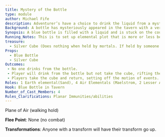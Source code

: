 ```yaml
---
title: Mystery of the Bottle
type: module
author: Michael Fife
description: Adventurer’s have a choice to drink the liquid from a mysterious blue bottle.
Background: A bottle has mysteriously appeared in the tavern with a very ominous sign attached to it “Do **NOT** Drink.” This bottle is magical in nature and seems to radiate magic. Though if someone would drink this, what would happen?
Synopsis: A blue bottle is filled with a liquid and is stuck on the counter within the tavern. Once someone takes a drink of this mysterious liquid, they will fall to the ground. Out of game, they will head to the mod shack and be blindfolded and lead to an area. Once they arrive, the player will lay down once more and un-blindfolded. They will be within the plane of air, and before them will be a Silver Cube. The area seems to be a calm point within in the stormy plane and the cube seems to be what might bring the player back to the Prime Material Plane. When the player picks up the cube, they will be taken to the front of the Tavern and will Rift in holding the cube. Ten minutes after, an elemental lord of Stone will appear and speak with the player who has the cube. He will talk about the war with the plane of Air and how the cube is an Earth Artifact that was stolen and wishes to take it back to his plane of existence. After the elemental leaves, another ten minutes will pass and the players will be attacked by Air elementals and an Air Knight, demanding the cube back. If the players gave the cube back to the Earth elemental, the Air elementals will attack the players.
Running_Notes: This is to set up elemental plot that is more or less behind the scenes. Most players don’t think there is anything going on within the planes of power simply because they are not there, but this will let them know that there is indeed something going on and it seems it will spill out upon their plane of existence. Mod will either take place within one of the clearings off of one of the two trails, within the back of the NPC shack, in Mod shack, either way the player who drank from the bottle must be blindfolded and guided by someone since there is a possibility for real danger.   If someone has a transform and it goes up, they can Rift out with or without the cube if they have the ability. If they do not want to take the cube, they can just stand around for 10 minutes and will go back to where they were when drinking the liquid.
treasure: 
  - Silver Cube (Does nothing when held by mortals. If held by someone Transformed 1xday Imprison 10xday Stone Bolt)
Props: 
  - Blue Bottle
  - Silver Cube
Outcomes: 
 - No one drinks from the bottle. 
 - Player will drink from the bottle but not take the cube, rifting them back to the Prime Material Plane after so many minutes.
 - Players take the cube and return, setting off the motion of events. 
Roles: 1 Earth elemental(Sand), 4 Air Elementals (Maelstrom, 2 Lesser Air Elementals)
Hook: Blue Bottle in Tavern
Number_of_Cast_Members: 4
Rules_Clarifications: Planar Immunities/abilities
---
```


Plane of Air (walking hold)

**Flee Point**: None (no combat)

**Transformations**: Anyone with a transform will have their transform go up.

 




